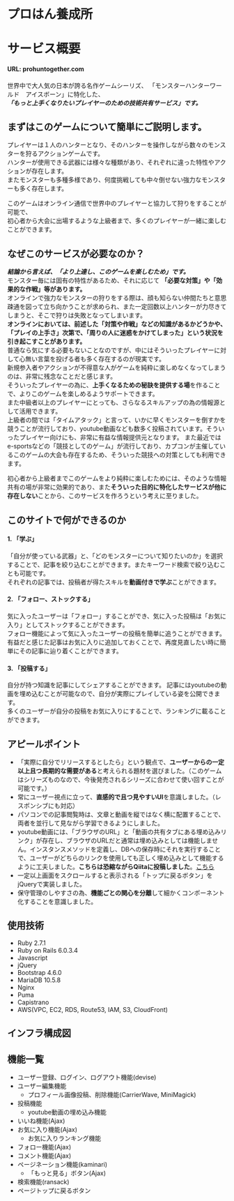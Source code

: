 # プロはん養成所
# サービス概要
#### URL: prohuntogether.com
世界中で大人気の日本が誇る名作ゲームシーリズ、
「モンスターハンターワールド　アイスボーン」に特化した、  
***「もっと上手くなりたいプレイヤーのための技術共有サービス」です。***  

## まずはこのゲームについて簡単にご説明します。
プレイヤーは１人のハンターとなり、そのハンターを操作しながら数々のモンスターを狩るアクションゲームです。  
ハンターが使用できる武器には様々な種類があり、それぞれに違った特性やアクションが存在します。  
またモンスターも多種多様であり、何度挑戦しても中々倒せない強力なモンスターも多く存在します。  
  
このゲームはオンライン通信で世界中のプレイヤーと協力して狩りをすることが可能で、  
初心者から大会に出場するような上級者まで、多くのプレイヤーが一緒に楽しむことができます。  
  
## なぜこのサービスが必要なのか？
***結論から言えば、「より上達し、このゲームを楽しむため」です。***     
モンスター毎には固有の特性があるため、それに応じて **「必要な対策」や「効果的な作戦」等があります。**  
オンラインで強力なモンスターの狩りをする際は、顔も知らない仲間たちと意思疎通を図って立ち向かうことが求められ、また一定回数以上ハンターが力尽きてしまうと、そこで狩りは失敗となってしまいます。  
**オンラインにおいては、前述した「対策や作戦」などの知識があるかどうかや、「プレイの上手さ」次第で、「周りの人に迷惑をかけてしまった」という状況を引き起こすことがあります。**  
普通なら気にする必要もないことなのですが、中にはそういったプレイヤーに対して心無い言葉を投げる者も多く存在するのが現実です。  
新規参入者やアクションが不得意な人がゲームを純粋に楽しめなくなってしまうのは、非常に残念なことだと感じます。  
そういったプレイヤーの為に、**上手くなるための秘訣を提供する場**を作ることで、よりこのゲームを楽しめるようサポートできます。  
また中級者以上のプレイヤーにとっても、さらなるスキルアップの為の情報源として活用できます。  
上級者の間では「タイムアタック」と言って、いかに早くモンスターを倒すかを競うことが流行しており、youtube動画なども数多く投稿されています。そういったプレイヤー向けにも、非常に有益な情報提供元となります。
また最近ではe-sportsなどの「競技としてのゲーム」が流行しており、カプコンが主催しているこのゲームの大会も存在するため、そういった競技への対策としても利用できます。
  
初心者から上級者までこのゲームをより純粋に楽しむためには、そのような情報共有の場が非常に効果的であり、また**そういった目的に特化したサービスが他に存在しない**ことから、このサービスを作ろうという考えに至りました。

## このサイトで何ができるのか
#### 1. 「学ぶ」
「自分が使っている武器」と、「どのモンスターについて知りたいのか」を選択することで、記事を絞り込むことができます。またキーワード検索で絞り込むことも可能です。  
それぞれの記事では、投稿者が得たスキルを**動画付きで学ぶ**ことができます。    
  
#### 2. 「フォロー、ストックする」
気に入ったユーザーは「フォロー」することができ、気に入った投稿は「お気に入り」としてストックすることができます。  
フォロー機能によって気に入ったユーザーの投稿を簡単に追うことができます。  
有益だと感じた記事はお気に入りに追加しておくことで、再度見直したい時に簡単にその記事に辿り着くことができます。  
  
#### 3. 「投稿する」
自分が持つ知識を記事にしてシェアすることができます。
記事にはyoutubeの動画を埋め込むことが可能なので、自分が実際にプレイしている姿を公開できます。  
多くのユーザーが自分の投稿をお気に入りにすることで、ランキングに載ることができます。

## アピールポイント
- 「実際に自分でリリースするとしたら」という観点で、**ユーザーからの一定以上且つ長期的な需要がある**と考えられる題材を選びました。（このゲームはシリーズものなので、今後発売されるシリーズに合わせて使い回すことが可能です。）
- 常にユーザー視点に立って、**直感的で且つ見やすいUI**を意識しました。（レスポンシブにも対応）
- パソコンでの記事閲覧時は、文章と動画を縦ではなく横に配置することで、両者を並行して見ながら学習できるようにしました。
- youtube動画には、「ブラウザのURL」と「動画の共有タブにある埋め込みリンク」が存在し、ブラウザのURLだと通常は埋め込みとしては機能しません。インスタンスメソッドを定義し、DBへの保存時にそれを実行することで、ユーザーがどちらのリンクを使用しても正しく埋め込みとして機能するように工夫しました。**こちらは恐縮ながらQiitaに投稿しました**。[こちら](https://qiita.com/TO-TO/items/a81d55908e99ba493d99)
- 一定以上画面をスクロールすると表示される「トップに戻るボタン」をjQueryで実装しました。
- 保守管理のしやすさの為、**機能ごとの関心を分離**して細かくコンポーネント化することを意識しました。

## 使用技術
- Ruby 2.7.1
- Ruby on Rails 6.0.3.4
- Javascript
- jQuery
- Bootstrap 4.6.0
- MariaDB 10.5.8
- Nginx
- Puma
- Capistrano
- AWS(VPC, EC2, RDS, Route53, IAM, S3, CloudFront)

## インフラ構成図

## 機能一覧
- ユーザー登録、ログイン、ログアウト機能(devise)
- ユーザー編集機能
  - プロフィール画像投稿、削除機能(CarrierWave, MiniMagick)
- 投稿機能
  - youtube動画の埋め込み機能
- いいね機能(Ajax)
- お気に入り機能(Ajax)
  - お気に入りランキング機能
- フォロー機能(Ajax)
- コメント機能(Ajax)
- ページネーション機能(kaminari)
  - 「もっと見る」ボタン(Ajax)
- 検索機能(ransack)
- ページトップに戻るボタン
